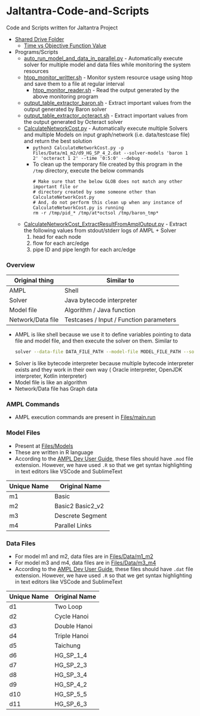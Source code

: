 # Jaltantra-Code-and-Scripts

Code and Scripts written for Jaltantra Project

- [Shared Drive Folder](https://drive.google.com/drive/folders/1meWna4CxTDQjtfJEhkcGVMDxywxMoutH?usp=sharing)
    - [Time vs Objective Function Value](https://docs.google.com/spreadsheets/d/1TBwoyL2dkQaxP-lT6kpZ0-uVaws9hfPB/edit?usp=sharing&ouid=101940378676875078716&rtpof=true&sd=true)
- Programs/Scripts
    - [auto_run_model_and_data_in_parallel.py](auto_run_model_and_data_in_parallel.py) - Automatically execute solver
      for multiple model and data files while monitoring the system resources
    - [htop_monitor_writter.sh](htop_monitor_writter.sh) - Monitor system resource usage using htop and save them to a
      file at regular interval
        - [htop_monitor_reader.sh](htop_monitor_reader.sh) - Read the output generated by the above monitoring program
    - [output_table_extractor_baron.sh](output_table_extractor_baron.sh) - Extract important values from the output
      generated by Baron solver
    - [output_table_extractor_octeract.sh](output_table_extractor_octeract.sh) - Extract important values from the
      output generated by Octeract solver
    - [CalculateNetworkCost.py](CalculateNetworkCost.py) - Automatically execute multiple Solvers and multiple Models on
      input graph/network (i.e. data/testcase file) and return the best solution
        - `python3 CalculateNetworkCost.py -p Files/Data/m1_m2/d9_HG_SP_4_2.dat --solver-models 'baron 1 2' 'octeract 1 2' --time '0:5:0' --debug`
        - To clean up the temporary file created by this program in the `/tmp` directory, execute the below commands
          ```shell
          # Make sure that the below GLOB does not match any other important file or
          # directory created by some someone other than CalculateNetworkCost.py
          # And, do not perform this clean up when any instance of CalculateNetworkCost.py is running
          rm -r /tmp/pid_* /tmp/at*octsol /tmp/baron_tmp*
          ```
    - [CalculateNetworkCost_ExtractResultFromAmplOutput.py](CalculateNetworkCost_ExtractResultFromAmplOutput.py) -
      Extract the following values from stdout/stderr logs of AMPL + Solver
        1. head for each node
        2. flow for each arc/edge
        3. pipe ID and pipe length for each arc/edge

### Overview

| Original thing    | Similar to                              |
|-------------------|-----------------------------------------|
| AMPL              | Shell                                   |
| Solver            | Java bytecode interpreter               |
| Model file        | Algorithm / Java function               |
| Network/Data file | Testcases / Input / Function parameters |

- AMPL is like shell because we use it to define variables pointing to data file and model file, and then execute the
  solver on them. Similar to
  ```sh
  solver --data-file DATA_FILE_PATH --model-file MODEL_FILE_PATH --solver-parameter1 value1 --solver-parameter2 value2 ...
  ```
- Solver is like bytecode interpreter because multiple bytecode interpreter exists and they work in their own way (
  Oracle interpreter, OpenJDK interpreter, Kotlin interpreter)
- Model file is like an algorithm
- Network/Data file has Graph data

### AMPL Commands

- AMPL execution commands are present in [Files/main.run](Files/main.run)

### Model Files

- Present at [Files/Models](Files/Models)
- These are written in R language
- According to the [AMPL Dev User Guide](https://optirisk-systems.com/wp-content/uploads/2018/05/AMPLDevExtract.pdf),
  these files should have `.mod` file extension. However, we have used `.R` so that we get syntax highlighting in text
  editors like VSCode and SublimeText

| Unique Name | Original Name    |
|-------------|------------------|
| m1          | Basic            |
| m2          | Basic2 Basic2_v2 |
| m3          | Descrete Segment |
| m4          | Parallel Links   |

### Data Files

- For model m1 and m2, data files are in [Files/Data/m1_m2](Files/Data/m1_m2)
- For model m3 and m4, data files are in [Files/Data/m3_m4](Files/Data/m3_m4)
- According to the [AMPL Dev User Guide](https://optirisk-systems.com/wp-content/uploads/2018/05/AMPLDevExtract.pdf),
  these files should have `.dat` file extension. However, we have used `.R` so that we get syntax highlighting in text
  editors like VSCode and SublimeText

| Unique Name | Original Name |
| ----------- | ------------- |
| d1          | Two Loop      |
| d2          | Cycle Hanoi   | 
| d3          | Double Hanoi  |
| d4          | Triple Hanoi  |
| d5          | Taichung      |
| d6          | HG_SP_1_4     |
| d7          | HG_SP_2_3     |
| d8          | HG_SP_3_4     |
| d9          | HG_SP_4_2     |
| d10         | HG_SP_5_5     |
| d11         | HG_SP_6_3     |

